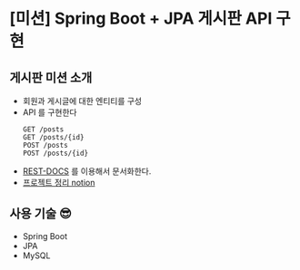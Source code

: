# [미션] Spring Boot + JPA 게시판 API 구현

## 게시판 미션 소개

- 회원과 게시글에 대한 엔티티를 구성
- API 를 구현한다
    ```text
    GET /posts
    GET /posts/{id}
    POST /posts
    POST /posts/{id}
    ```
- [REST-DOCS]() 를 이용해서 문서화한다.
- [프로젝트 정리 notion](https://wooden-plate-047.notion.site/SpringBoot-Part4-7-ac252c788a104096bde8a6d0db2eab99)

## 사용 기술 😎

- Spring Boot
- JPA
- MySQL

